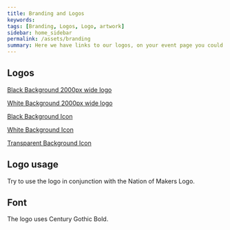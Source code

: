 ```yaml
---
title: Branding and Logos
keywords: 
tags: [Branding, Logos, Logo, artwork]
sidebar: home_sidebar
permalink: /assets/branding
summary: Here we have links to our logos, on your event page you could update this with your branding and logos.
---
```


## Logos

[Black Background 2000px wide logo](https://github.com/nationofmakers/maker-event-playbook/blob/master/assets/branding/OSMEP-dark-nom-2000px.jpg)

[White Background 2000px wide logo](https://github.com/nationofmakers/maker-event-playbook/blob/master/assets/branding/OSMEP-light-nom-left.jpg)

[Black Background Icon](https://github.com/nationofmakers/maker-event-playbook/blob/master/assets/branding/OSMEP-light-icon.jpg)

[White Background Icon](https://github.com/nationofmakers/maker-event-playbook/blob/master/assets/branding/OSMEP-black-icon.jpg)

[Transparent Background Icon](https://github.com/nationofmakers/maker-event-playbook/blob/master/assets/branding/OSMEP-transp-icon.png)

## Logo usage

Try to use the logo in conjunction with the Nation of Makers Logo.

## Font

The logo uses Century Gothic Bold.
